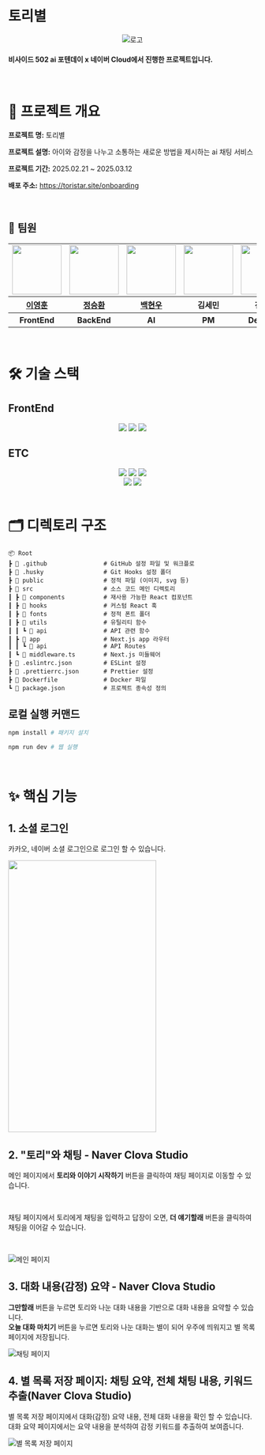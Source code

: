 # 토리별

<div  align="center">
<img src="public/readme/main.png" alt="로고">
</div>

#### 비사이드 502 ai 포텐데이 x 네이버 Cloud에서 진행한 프로젝트입니다.

<br/>

# 📝 프로젝트 개요

**프로젝트 명:** 토리별

**프로젝트 설명:** 아이와 감정을 나누고 소통하는 새로운 방법을 제시하는 ai 채팅 서비스

**프로젝트 기간:** 2025.02.21 ~ 2025.03.12

**배포 주소:** https://toristar.site/onboarding

<br/>

## 👏 팀원

<table align="center">
    <tbody>
        <tr>
            <td>
                <a href="https://github.com/tkddbs587">
                    <img src="https://avatars.githubusercontent.com/tkddbs587" width="100px" height="100px"/>
                </a>
            </td>
            <td>
                <a href="https://github.com/ralla0405">
                    <img src="https://avatars.githubusercontent.com/u/74897495?v=4" width="100" height="100"/>
                </a>
            </td>
            <td>
                <a href="https://github.com/hyunw405">
                    <img src="https://avatars.githubusercontent.com/u/81167359?v=4" width="100px" height="100px"/>
                </a>  
            </td>
            <td>
                <div>
                    <img src="public/readme/profile1.png" width="100" height="100"/>
                </div>  
            </td>
            <td>
                <div>
                    <img src="public/readme/profile2.png" width="100px" height="100px"/>
                </div>
            </td>
        </tr>
        <tr>
            <th>
                <a href="https://github.com/tkddbs587">이영훈</a>
            </th>
            <th>
                <a href="https://github.com/ralla0405">정승환</a>
            </th>
            <th>
                <a href="https://github.com/hyunw405">백현우</a>
            </th>
            <th>
                <div>김세민</div>
            </th>
            <th>
                <div>전단비</div>
            </th>
        </tr>
        <tr>
            <th>
                FrontEnd
            </th>
            <th>
                BackEnd
            </th>
            <th>
                AI
            </th>
            <th>
                PM
            </th>
            <th>
                Designer
            </th>
        </tr>
    </tbody>
</table>

<br/>

# 🛠️ 기술 스택

## FrontEnd

<div  align="center">
<img src="https://img.shields.io/badge/Next-black?style=for-the-badge&logo=next.js&logoColor=white">
<img src="https://img.shields.io/badge/typescript-%23007ACC.svg?style=for-the-badge&logo=typescript&logoColor=white">
<img src="https://img.shields.io/badge/tailwindcss-%2338B2AC.svg?style=for-the-badge&logo=tailwind-css&logoColor=white">

</div>

<!-- ![프론트](public/readme/front.png) -->

## ETC

<div  align="center">
<img src="https://img.shields.io/badge/NPM-%23CB3837.svg?style=for-the-badge&logo=npm&logoColor=white"> <img src="https://img.shields.io/badge/Prettier-F7B93E?style=for-the-badge&logo=Prettier&logoColor=white"> <img src="https://img.shields.io/badge/ESlint-4B32C3?style=for-the-badge&logo=ESlint&logoColor=white"> 
<br>
<img src="https://img.shields.io/badge/git-F05032?style=for-the-badge&logo=git&logoColor=white"> <img src="https://img.shields.io/badge/github-181717?style=for-the-badge&logo=github&logoColor=white">
</div>

<br/>

# 🗂️ 디렉토리 구조

```
📦 Root
┣ 📂 .github                # GitHub 설정 파일 및 워크플로
┣ 📂 .husky                 # Git Hooks 설정 폴더
┣ 📂 public                 # 정적 파일 (이미지, svg 등)
┣ 📂 src                    # 소스 코드 메인 디렉토리
┃ ┣ 📂 components           # 재사용 가능한 React 컴포넌트
┃ ┣ 📂 hooks                # 커스텀 React 훅
┃ ┣ 📂 fonts                # 정적 폰트 폴더
┃ ┣ 📂 utils                # 유틸리티 함수
┃ ┃ ┗ 📂 api                # API 관련 함수
┃ ┣ 📂 app                  # Next.js app 라우터
┃ ┃ ┗ 📂 api                # API Routes
┃ ┗ 📜 middleware.ts        # Next.js 미들웨어
┣ 📜 .eslintrc.json         # ESLint 설정
┣ 📜 .prettierrc.json       # Prettier 설정
┣ 📜 Dockerfile             # Docker 파일
┗ 📜 package.json           # 프로젝트 종속성 정의
```

## 로컬 실행 커맨드

```bash
npm install # 패키지 설치

npm run dev # 웹 실행
```

<br/>

# ✨ 핵심 기능

## 1. 소셜 로그인

카카오, 네이버 소셜 로그인으로 로그인 할 수 있습니다.

<img src="public/readme/login.png" width="300px" height="550px">

## 2. "토리"와 채팅 - Naver Clova Studio

메인 페이지에서 **토리와 이야기 시작하기** 버튼을 클릭하여 채팅 페이지로 이동할 수 있습니다.

<br/>

채팅 페이지에서 토리에게 채팅을 입력하고 답장이 오면, **더 얘기할래** 버튼을 클릭하여 채팅을 이어갈 수 있습니다.

<br/>

![메인 페이지](public/readme/image1.png)

## 3. 대화 내용(감정) 요약 - Naver Clova Studio

**그만할래** 버튼을 누르면 토리와 나눈 대화 내용을 기반으로 대화 내용을 요약할 수 있습니다.
<br/>
**오늘 대화 마치기** 버튼을 누르면 토리와 나눈 대화는 별이 되어 우주에 띄워지고 별 목록 페이지에 저장됩니다.

![채팅 페이지](public/readme/image2.png)

## 4. 별 목록 저장 페이지: 채팅 요약, 전체 채팅 내용, 키워드 추출(Naver Clova Studio)

별 목록 저장 페이지에서 대화(감정) 요약 내용, 전체 대화 내용을 확인 할 수 있습니다.
<br/>
대화 요약 페이지에서는 요약 내용을 분석하여 감정 키워드를 추출하여 보여줍니다.

![별 목록 저장 페이지](public/readme/image3.png)
